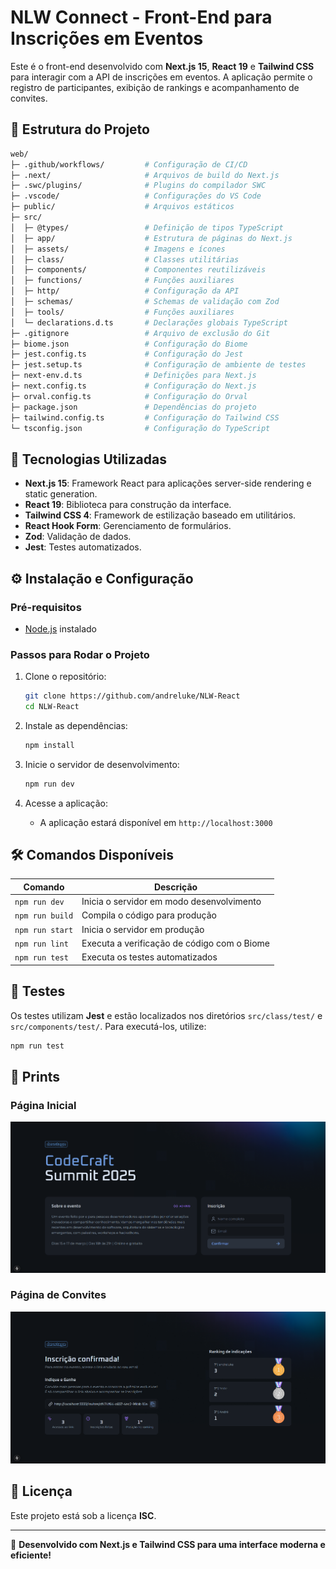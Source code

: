 # NLW Connect - Front-End para Inscrições em Eventos

Este é o front-end desenvolvido com **Next.js 15**, **React 19** e **Tailwind CSS** para interagir com a API de inscrições em eventos. A aplicação permite o registro de participantes, exibição de rankings e acompanhamento de convites.

## 📁 Estrutura do Projeto

```bash
web/
├─ .github/workflows/         # Configuração de CI/CD
├─ .next/                     # Arquivos de build do Next.js
├─ .swc/plugins/              # Plugins do compilador SWC
├─ .vscode/                   # Configurações do VS Code
├─ public/                    # Arquivos estáticos
├─ src/
│  ├─ @types/                 # Definição de tipos TypeScript
│  ├─ app/                    # Estrutura de páginas do Next.js
│  ├─ assets/                 # Imagens e ícones
│  ├─ class/                  # Classes utilitárias
│  ├─ components/             # Componentes reutilizáveis
│  ├─ functions/              # Funções auxiliares
│  ├─ http/                   # Configuração da API
│  ├─ schemas/                # Schemas de validação com Zod
│  ├─ tools/                  # Funções auxiliares
│  └─ declarations.d.ts       # Declarações globais TypeScript
├─ .gitignore                 # Arquivo de exclusão do Git
├─ biome.json                 # Configuração do Biome
├─ jest.config.ts             # Configuração do Jest
├─ jest.setup.ts              # Configuração de ambiente de testes
├─ next-env.d.ts              # Definições para Next.js
├─ next.config.ts             # Configuração do Next.js
├─ orval.config.ts            # Configuração do Orval
├─ package.json               # Dependências do projeto
├─ tailwind.config.ts         # Configuração do Tailwind CSS
└─ tsconfig.json              # Configuração do TypeScript
```

## 🚀 Tecnologias Utilizadas

- **Next.js 15**: Framework React para aplicações server-side rendering e static generation.
- **React 19**: Biblioteca para construção da interface.
- **Tailwind CSS 4**: Framework de estilização baseado em utilitários.
- **React Hook Form**: Gerenciamento de formulários.
- **Zod**: Validação de dados.
- **Jest**: Testes automatizados.

## ⚙️ Instalação e Configuração

### Pré-requisitos

- [Node.js](https://nodejs.org/) instalado

### Passos para Rodar o Projeto

1. Clone o repositório:

   ```sh
   git clone https://github.com/andreluke/NLW-React
   cd NLW-React
   ```

2. Instale as dependências:

   ```sh
   npm install
   ```

3. Inicie o servidor de desenvolvimento:

   ```sh
   npm run dev
   ```

4. Acesse a aplicação:
   - A aplicação estará disponível em `http://localhost:3000`

## 🛠️ Comandos Disponíveis

| Comando            | Descrição                                    |
|--------------------|----------------------------------------------|
| `npm run dev`     | Inicia o servidor em modo desenvolvimento    |
| `npm run build`   | Compila o código para produção               |
| `npm run start`   | Inicia o servidor em produção                |
| `npm run lint`    | Executa a verificação de código com o Biome  |
| `npm run test`    | Executa os testes automatizados              |

## 🧪 Testes

Os testes utilizam **Jest** e estão localizados nos diretórios `src/class/test/` e `src/components/test/`. Para executá-los, utilize:

```sh
npm run test
```

## 📸 Prints

### Página Inicial

![Home](./public/landing.png)

### Página de Convites

![Invite](./public/ranking.png)

## 📜 Licença

Este projeto está sob a licença **ISC**.

---

🚀 **Desenvolvido com Next.js e Tailwind CSS para uma interface moderna e eficiente!**
